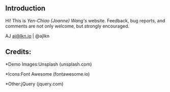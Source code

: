 ## Introduction 

Hi! This is *Yen-Chiao (Joanne) Wang's* website. 
Feedback, bug reports, and comments are not only welcome, but strongly encouraged. 

AJ
aj@lkn.io | @ajlkn

## Credits:

*Demo Images:Unsplash (unsplash.com)

*Icons:Font Awesome (fontawesome.io)

*Other:jQuery (jquery.com)
